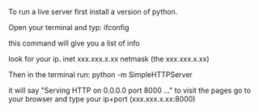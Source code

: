 To run a live server first install a version of python.

Open your terminal and typ:
  ifconfig

this command will give you a list of info

look for your ip. inet xxx.xxx.x.xx netmask (the xxx.xxx.x.xx)

Then in the terminal run:
  python -m SimpleHTTPServer

it will say
  "Serving HTTP on 0.0.0.0 port 8000 ..."
to visit the pages go to your browser and type your ip+port (xxx.xxx.x.xx:8000)
